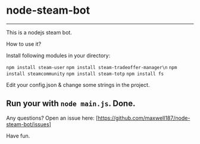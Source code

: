 # node-steam-bot
------------------------------
This is a nodejs steam bot.

How to use it?

Install following modules in your directory:

`npm install steam-user`
`npm install steam-tradeoffer-manager\n`
`npm install steamcommunity`
`npm install steam-totp`
`npm install fs`

Edit your config.json & change some strings in the project. 

Run your with `node main.js`.
Done.
------------------------------
Any questions? Open an issue here:
[https://github.com/maxwell187/node-steam-bot/issues]

Have fun.
